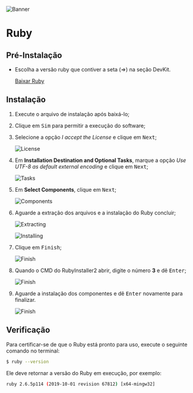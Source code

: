 ![Banner](./images/ruby-banner.png)

# Ruby

## Pré-Instalação

- Escolha a versão ruby que contiver a seta (=>) na seção DevKit.

  [Baixar Ruby](https://rubyinstaller.org/downloads/)

## Instalação

1. Execute o arquivo de instalação após baixá-lo;
2. Clique em <kbd>Sim</kbd> para permitir a execução do software;
3. Selecione a opção _I accept the License_ e clique em <kbd>Next</kbd>;

    ![License](./images/Screenshot_1.png)

4. Em __Installation Destination and Optional Tasks__, marque a opção _Use UTF-8 as default external encoding_ e clique em <kbd>Next</kbd>;

    ![Tasks](./images/Screenshot_2.png)

5. Em __Select Components__, clique em <kbd>Next</kbd>;

    ![Components](./images/Screenshot_3.png)

6. Aguarde a extração dos arquivos e a instalação do Ruby concluir;

    ![Extracting](./images/Screenshot_4.png)

    ![Installing](./images/Screenshot_5.png)

7. Clique em <kbd>Finish</kbd>;

    ![Finish](./images/Screenshot_6.png)

8. Quando o CMD do RubyInstaller2 abrir, digite o número __3__ e dê <kbd>Enter</kbd>;

    ![Finish](./images/Screenshot_7.png)

9. Aguarde a instalação dos componentes e dê <kbd>Enter</kbd> novamente para finalizar.

    ![Finish](./images/Screenshot_8.png)

## Verificação

Para certificar-se de que o Ruby está pronto para uso, execute o seguinte comando no terminal:

```bash
$ ruby --version
```

Ele deve retornar a versão do Ruby em execução, por exemplo:

```bash
ruby 2.6.5p114 (2019-10-01 revision 67812) [x64-mingw32]
```